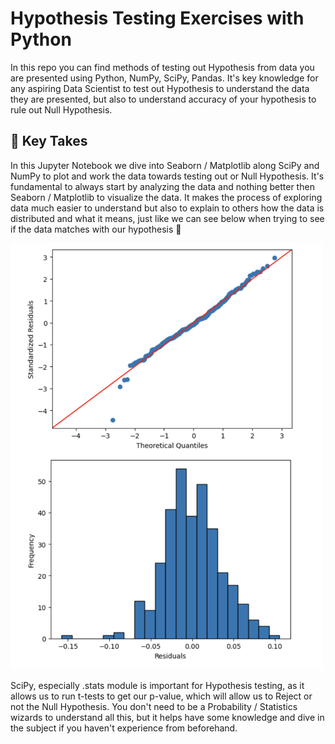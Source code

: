 <!-- hide -->
# Hypothesis Testing Exercises with Python
<!-- endhide -->

In this repo you can find methods of testing out Hypothesis from data you are presented using Python, NumPy, SciPy, Pandas. 
It's key knowledge for any aspiring Data Scientist to test out Hypothesis to understand the data they are presented, but also to understand accuracy of your hypothesis to rule out Null Hypothesis. 

## 📒 Key Takes

In this Jupyter Notebook we dive into Seaborn / Matplotlib along SciPy and NumPy to plot and work the data towards testing out or Null Hypothesis. 
It's fundamental to always start by analyzing the data and nothing better then Seaborn / Matplotlib to visualize the data. It makes the process of exploring data much easier to understand but also to explain to others how the data is distributed and what it means, just like we can see below when trying to see if the data matches with our hypothesis 📝

<img src="https://github.com/4GeeksAcademy/gustavolima-hypothesis-testing-exercises-project-with-python/blob/main/notebook/assets/hypothesis.png" width="500">

SciPy, especially .stats module is important for Hypothesis testing, as it allows us to run t-tests to get our p-value, which will allow us to Reject or not the Null Hypothesis. 
You don't need to be a Probability / Statistics wizards to understand all this, but it helps have some knowledge and dive in the subject if you haven't experience from beforehand. 

